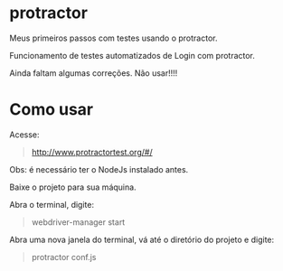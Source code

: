 # protractor
Meus primeiros passos com testes usando o protractor. 

Funcionamento de testes automatizados de Login com protractor.

Ainda faltam algumas correções. Não usar!!!!

# Como usar

Acesse: 

>http://www.protractortest.org/#/

Obs: é necessário ter o NodeJs instalado antes.

Baixe o projeto para sua máquina.

Abra o terminal, digite:

> webdriver-manager start

Abra uma nova janela do terminal, vá até o diretório do projeto e digite:

> protractor conf.js


